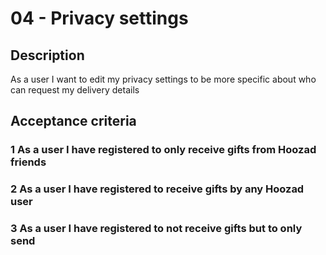 # 04 -  Privacy settings

## Description
As a user I want to edit my privacy settings to be more specific about who can request my delivery details

## Acceptance criteria

### 1 As a user I have registered to only receive gifts from Hoozad friends

### 2 As a user I have registered to receive gifts by any Hoozad user

### 3 As a user I have registered to not receive gifts but to only send
